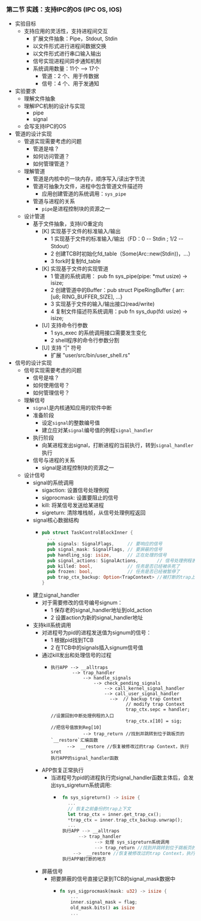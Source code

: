 ### 第二节 实践：支持IPC的OS (IPC OS, IOS)

- 实验目标
  - 支持应用的灵活性，支持进程间交互
    - 扩展文件抽象：Pipe，Stdout, Stdin
    - 以文件形式进行进程间数据交换
    - 以文件形式进行串口输入输出  
    - 信号实现进程间异步通知机制
    - 系统调用数量：11个 --> 17个
      - 管道：2 个、用于传数据
      - 信号：4 个、用于发通知
- 实验要求
  - 理解文件抽象
  - 理解IPC机制的设计与实现
    - pipe
    - signal
  - 会写支持IPC的OS
- 管道的设计实现  
  - 管道实现需要考虑的问题
    - 管道是啥？
    - 如何访问管道？
    - 如何管理管道？
  - 理解管道
    - 管道是内核中的一块内存，顺序写入/读出字节流
    - 管道可抽象为文件，进程中包含管道文件描述符
      - 应用创建管道的系统调用：`sys_pipe`
    - 管道与进程的关系
      - `pipe`是进程控制块的资源之一
  - 设计管道
      - 基于文件抽象，支持I/O重定向
        - [K] 实现基于文件的标准输入/输出
           - 1 实现基于文件的标准输入/输出（FD：0 -- Stdin ; 1/2 -- Stdout）
           - 2 创建TCB时初始化fd_table（Some(Arc::new(Stdin))，...） 
           - 3 fork时复制fd_table
        - [K] 实现基于文件的实现管道
           - 1 管道的系统调用： pub fn sys_pipe(pipe: *mut usize) -> isize;
           - 2 创建管道中的Buffer：pub struct PipeRingBuffer { arr: [u8; 
           RING_BUFFER_SIZE], ...}
           - 3 实现基于文件的输入/输出接口(read/write)
           - 4 复制文件描述符系统调用：pub fn sys_dup(fd: usize) -> isize;
        - [U] 支持命令行参数
           - 1 sys_exec 的系统调用接口需要发生变化
           - 2 shell程序的命令行参数分割
        - [U] 支持 “|" 符号
           - 扩展 "user/src/bin/user_shell.rs"    
- 信号的设计实现
  - 信号实现需要考虑的问题
    - 信号是啥？
    - 如何使用信号？
    - 如何管理信号？
  - 理解信号
    - `signal`是内核通知应用的软件中断
    - 准备阶段
      - 设定`signal`的整数编号值
      - 建立应对某`signal`编号值的例程`signal_handler`
    - 执行阶段
      - 向某进程发出signal，打断进程的当前执行，转到`signal_handler`执行
    - 信号与进程的关系
      - signal是进程控制块的资源之一
  - 设计信号
    - signal的系统调用
      - sigaction: 设置信号处理例程
      - sigprocmask: 设置要阻止的信号
      - kill: 将某信号发送给某进程
      - sigreturn: 清除堆栈帧，从信号处理例程返回
    - signal核心数据结构
      - ```rust 
        pub struct TaskControlBlockInner {
          ...
          pub signals: SignalFlags,     // 要响应的信号
          pub signal_mask: SignalFlags, // 要屏蔽的信号
          pub handling_sig: isize,      // 正在处理的信号
          pub signal_actions: SignalActions,       // 信号处理例程表
          pub killed: bool,             // 任务是否已经被杀死了
          pub frozen: bool,             // 任务是否已经被暂停了
          pub trap_ctx_backup: Option<TrapContext> //被打断的trap上下文
        }
        ```
    - 建立signal_handler
      - 对于需要修改的信号编号signum：
         - 1 保存老的signal_handler地址到old_action
         - 2 设置action为新的signal_handler地址
    - 支持kill系统调用
      - 对进程号为pid的进程发送值为signum的信号：
         - 1 根据pid找到TCB
         - 2 在TCB中的signals插入signum信号值
      - 通过kill发出和处理信号的过程
        - ```
          执行APP --> __alltraps 
                  --> trap_handler 
                      --> handle_signals 
                          --> check_pending_signals 
                              --> call_kernel_signal_handler
                              --> call_user_signal_handler
                                -->  // backup trap Context
                                      // modify trap Context
                                      trap_ctx.sepc = handler; //设置回到中断处理例程的入口
                                      trap_ctx.x[10] = sig;   //把信号值放到Reg[10]
                      --> trap_return //找到并跳转到位于跳板页的`__restore`汇编函数
                -->  __restore //恢复被修改过的trap Context，执行sret
          执行APP的signal_handler函数
          ```
      - APP恢复正常执行
        - 当进程号为pid的进程执行完signal_handler函数主体后，会发出sys_sigreturn系统调用:
           - ```rust
              fn sys_sigreturn() -> isize {
                ...
                // 恢复之前备份的trap上下文
                let trap_ctx = inner.get_trap_cx();
                *trap_ctx = inner.trap_ctx_backup.unwrap();
                ...
              执行APP --> __alltraps 
                    --> trap_handler 
                          --> 处理 sys_sigreturn系统调用
                          --> trap_return //找到并跳转到位于跳板页的`__restore`汇编函数
                  -->  __restore //恢复被修改过的trap Context，执行sret
              执行APP被打断的地方
              ```    
      - 屏蔽信号
        - 把要屏蔽的信号直接记录到TCB的signal_mask数据中
          - ```rust
            fn sys_sigprocmask(mask: u32) -> isize {
                ...
                inner.signal_mask = flag;
                old_mask.bits() as isize
                ...
            ```



